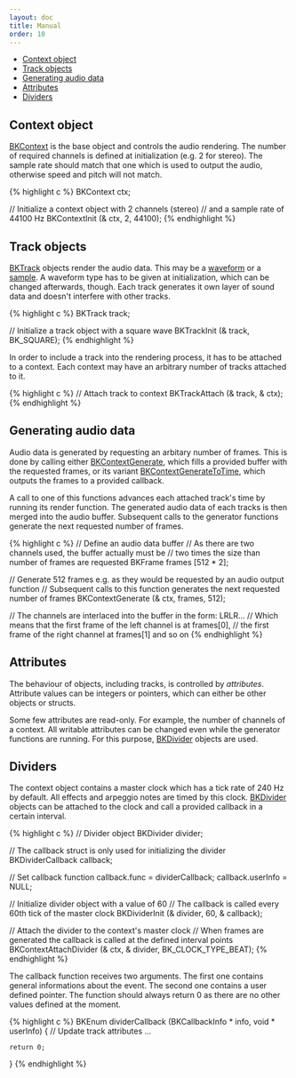 ```yaml
---
layout: doc
title: Manual
order: 10
---
```


- [Context object](#context-object)
- [Track objects](#track-objects)
- [Generating audio data](#generating-audio-data)
- [Attributes](#attributes)
- [Dividers](#dividers)

## Context object

[BKContext](context/) is the base object and controls the audio rendering. The number of required channels is defined at initialization (e.g. 2 for stereo). The sample rate should match that one which is used to output the audio, otherwise speed and pitch will not match.

{% highlight c %}
BKContext ctx;

// Initialize a context object with 2 channels (stereo)
// and a sample rate of 44100 Hz
BKContextInit (& ctx, 2, 44100);
{% endhighlight %}

## Track objects

[BKTrack](tracks/) objects render the audio data. This may be a [waveform](waveforms/) or a [sample](samples/). A waveform type has to be given at initialization, which can be changed afterwards, though. Each track generates it own layer of sound data and doesn't interfere with other tracks.

{% highlight c %}
BKTrack track;

// Initialize a track object with a square wave
BKTrackInit (& track, BK_SQUARE);
{% endhighlight %}

In order to include a track into the rendering process, it has to be attached to a context. Each context may have an arbitrary number of tracks attached to it.

{% highlight c %}
// Attach track to context
BKTrackAttach (& track, & ctx);
{% endhighlight %}

## Generating audio data

Audio data is generated by requesting an arbitary number of frames. This is done by calling either [BKContextGenerate](../context/#bkcontextgenerate), which fills a provided buffer with the requested frames, or its variant [BKContextGenerateToTime](../context/#bkcontextgeneratetotime), which outputs the frames to a provided callback.

A call to one of this functions advances each attached track's time by running its render function. The generated audio data of each tracks is then merged into the audio buffer. Subsequent calls to the generator functions generate the next requested number of frames.

{% highlight c %}
// Define an audio data buffer
// As there are two channels used, the buffer actually must be
// two times the size than number of frames are requested
BKFrame frames [512 * 2];

// Generate 512 frames e.g. as they would be requested by an audio output function
// Subsequent calls to this function generates the next requested number of frames
BKContextGenerate (& ctx, frames, 512);

// The channels are interlaced into the buffer in the form: LRLR...
// Which means that the first frame of the left channel is at frames[0],
// the first frame of the right channel at frames[1] and so on
{% endhighlight %}

## Attributes

The behaviour of objects, including tracks, is controlled by *attributes*. Attribute values can be integers or pointers, which can either be other objects or structs.

Some few attributes are read-only. For example, the number of channels of a context. All writable attributes can be changed even while the generator functions are running. For this purpose, [BKDivider](clocks/) objects are used.

## Dividers

The context object contains a master clock which has a tick rate of 240 Hz by default. All effects and arpeggio notes are timed by this clock. [BKDivider](clocks/) objects can be attached to the clock and call a provided callback in a certain interval.

{% highlight c %}
// Divider object
BKDivider divider;

// The callback struct is only used for initializing the divider
BKDividerCallback callback;

// Set callback function
callback.func     = dividerCallback;
callback.userInfo = NULL;

// Initialize divider object with a value of 60
// The callback is called every 60th tick of the master clock
BKDividerInit (& divider, 60, & callback);

// Attach the divider to the context's master clock
// When frames are generated the callback is called at the defined interval points
BKContextAttachDivider (& ctx, & divider, BK_CLOCK_TYPE_BEAT);
{% endhighlight %}

The callback function receives two arguments. The first one contains general informations about the event. The second one contains a user defined pointer. The function should always return 0 as there are no other values defined at the moment.

{% highlight c %}
BKEnum dividerCallback (BKCallbackInfo * info, void * userInfo)
{
	// Update track attributes ...

	return 0;
}
{% endhighlight %}

<!--
To create a beat with a certain BPM the divider interval can be calculated with this formula:

{% highlight c %}
ticks_per_beat = (240 × 60) / (bpm × 4);
{% endhighlight %}

As divider intervals are integers, only certain BPM values are possible without changing the master clock tick rate. For a BPM of 150 the divider interval is exactly 24.

{% highlight c %}
bpm = (240 × 60) / (ticks_per_beat × 4)
{% endhighlight %}
-->
